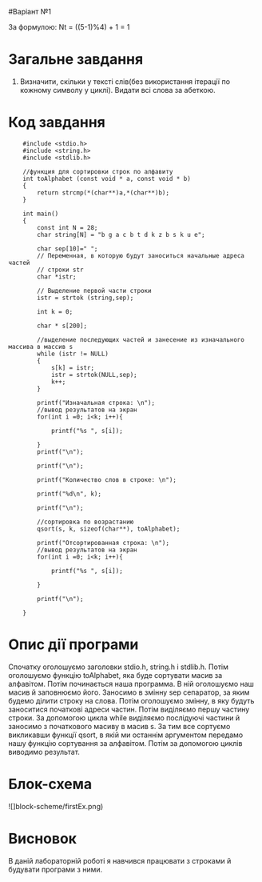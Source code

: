#Варіант №1

За формулою: Nt = ((5-1)%4) + 1 = 1

#  Загальне завдання
1. Визначити, скільки у тексті слів(без використання ітерації по кожному символу у циклі). Видати всі слова за абеткою.

#  Код завдання

		#include <stdio.h>
		#include <string.h>
		#include <stdlib.h> 

		//функция для сортировки строк по алфавиту
		int toAlphabet (const void * a, const void * b)
		{
		    return strcmp(*(char**)a,*(char**)b);
		}

		int main()
		{ 
		    const int N = 28;
		    char string[N] = "b g a c b t d k z b s k u e";
		    
		    char sep[10]=" ";
		    // Переменная, в которую будут заноситься начальные адреса частей
		    // строки str
		    char *istr;

		    // Выделение первой части строки
		    istr = strtok (string,sep);

		    int k = 0;

		    char * s[200];

		    //выделение последующих частей и занесение из изначального массива в массив s
		    while (istr != NULL)
		    {
		        s[k] = istr;
		        istr = strtok(NULL,sep); 
		        k++;
		    }

		    printf("Изначальная строка: \n");
		    //вывод результатов на экран
		    for(int i =0; i<k; i++){

		        printf("%s ", s[i]);

		    }
		    printf("\n");

		    printf("\n");

		    printf("Количество слов в строке: \n");

		    printf("%d\n", k);

		    printf("\n"); 
		 
		    //сортировка по возрастанию
		    qsort(s, k, sizeof(char**), toAlphabet);

		    printf("Отсортированная строка: \n");
		    //вывод результатов на экран
		    for(int i =0; i<k; i++){

		        printf("%s ", s[i]);

		    }

		    printf("\n");

		}



#  Опис дії програми

Спочатку оголошуємо заголовки stdio.h, string.h i stdlib.h. Потім оголошуємо функцію toAlphabet, яка буде сортувати масив за алфавітом. Потім починається наша программа. В ній оголошуємо наш масив й заповнюємо його. Заносимо в змінну sep сепаратор, за яким будемо ділити строку на слова. Потім оголошуємо змінну, в яку будуть заноситися початкові адреси частин. Потім виділяємо першу частину строки. За допомогою цикла while виділяємо послідуючі частини й заносимо з початкового масиву в масив s. За тим все сортуємо викликавши функції qsort, в якій ми останнім аргументом передамо нашу функцію сортування за алфавітом. Потім за допомогою циклів виводимо результат.

#  Блок-схема

![]block-scheme/firstEx.png)

#  Висновок

В даній лабораторній роботі я навчився працювати з строками й будувати програми з ними.
